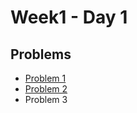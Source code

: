 # Week1 - Day 1

## Problems
- [Problem 1](https://github.com/amirkhan1092/PIPTP-Prep-2025/blob/main/Week1/Day1/solution1.md)
- [Problem 2](https://github.com/amirkhan1092/PIPTP-Prep-2025/blob/main/Week1/Day1/solution2.md)
- Problem 3
